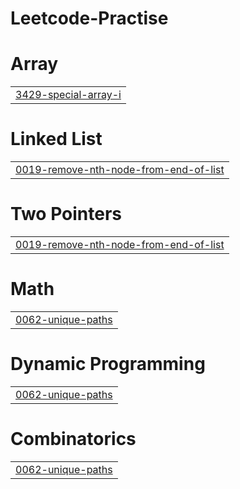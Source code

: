 # Leetcode-Practise


# Array
|  |
| ------- |
| [3429-special-array-i](https://github.com/Niraj1608/Leetcode-Practise/tree/master/3429-special-array-i) |
# Linked List
|  |
| ------- |
| [0019-remove-nth-node-from-end-of-list](https://github.com/Niraj1608/Leetcode-Practise/tree/master/0019-remove-nth-node-from-end-of-list) |
# Two Pointers
|  |
| ------- |
| [0019-remove-nth-node-from-end-of-list](https://github.com/Niraj1608/Leetcode-Practise/tree/master/0019-remove-nth-node-from-end-of-list) |
# Math
|  |
| ------- |
| [0062-unique-paths](https://github.com/Niraj1608/Leetcode-Practise/tree/master/0062-unique-paths) |
# Dynamic Programming
|  |
| ------- |
| [0062-unique-paths](https://github.com/Niraj1608/Leetcode-Practise/tree/master/0062-unique-paths) |
# Combinatorics
|  |
| ------- |
| [0062-unique-paths](https://github.com/Niraj1608/Leetcode-Practise/tree/master/0062-unique-paths) |